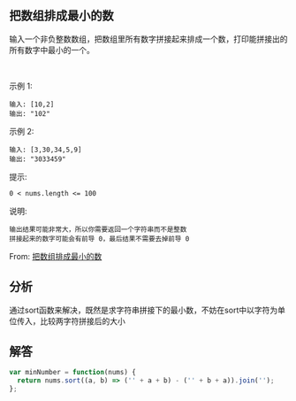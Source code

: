 ## 把数组排成最小的数
输入一个非负整数数组，把数组里所有数字拼接起来排成一个数，打印能拼接出的所有数字中最小的一个。

 

示例 1:
```
输入: [10,2]
输出: "102"
```
示例 2:
```
输入: [3,30,34,5,9]
输出: "3033459"
```

提示:
```
0 < nums.length <= 100
```
说明:
```
输出结果可能非常大，所以你需要返回一个字符串而不是整数
拼接起来的数字可能会有前导 0，最后结果不需要去掉前导 0
```
From: [把数组排成最小的数](https://leetcode-cn.com/problems/ba-shu-zu-pai-cheng-zui-xiao-de-shu-lcof)

## 分析
通过sort函数来解决，既然是求字符串拼接下的最小数，不妨在sort中以字符为单位传入，比较两字符拼接后的大小

## 解答
```javascript
var minNumber = function(nums) {
  return nums.sort((a, b) => ('' + a + b) - ('' + b + a)).join('');
};
```